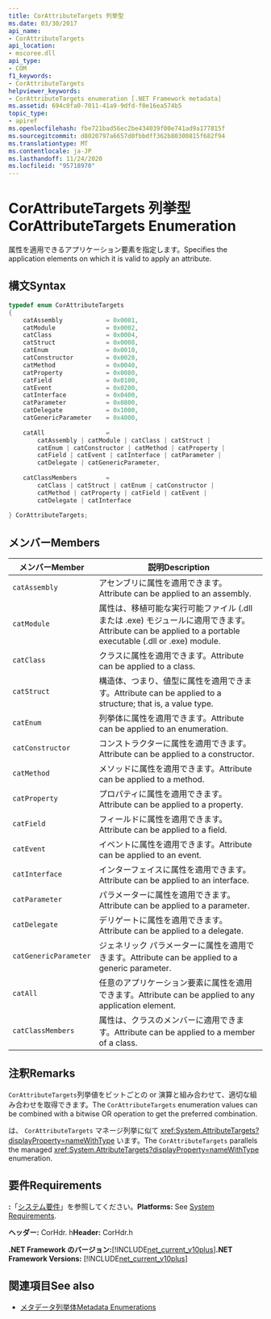 ```yaml
---
title: CorAttributeTargets 列挙型
ms.date: 03/30/2017
api_name:
- CorAttributeTargets
api_location:
- mscoree.dll
api_type:
- COM
f1_keywords:
- CorAttributeTargets
helpviewer_keywords:
- CorAttributeTargets enumeration [.NET Framework metadata]
ms.assetid: 694c0fa0-7011-41a9-9dfd-f0e16ea574b5
topic_type:
- apiref
ms.openlocfilehash: fbe721bad56ec2be434039f00e741ad9a177815f
ms.sourcegitcommit: d8020797a6657d0fbbdff362b80300815f682f94
ms.translationtype: MT
ms.contentlocale: ja-JP
ms.lasthandoff: 11/24/2020
ms.locfileid: "95718970"
---
```

# <a name="corattributetargets-enumeration"></a><span data-ttu-id="26429-102">CorAttributeTargets 列挙型</span><span class="sxs-lookup"><span data-stu-id="26429-102">CorAttributeTargets Enumeration</span></span>

<span data-ttu-id="26429-103">属性を適用できるアプリケーション要素を指定します。</span><span class="sxs-lookup"><span data-stu-id="26429-103">Specifies the application elements on which it is valid to apply an attribute.</span></span>  
  
## <a name="syntax"></a><span data-ttu-id="26429-104">構文</span><span class="sxs-lookup"><span data-stu-id="26429-104">Syntax</span></span>  
  
```cpp  
typedef enum CorAttributeTargets  
{  
    catAssembly            = 0x0001,  
    catModule              = 0x0002,  
    catClass               = 0x0004,  
    catStruct              = 0x0008,  
    catEnum                = 0x0010,  
    catConstructor         = 0x0020,  
    catMethod              = 0x0040,  
    catProperty            = 0x0080,  
    catField               = 0x0100,  
    catEvent               = 0x0200,  
    catInterface           = 0x0400,  
    catParameter           = 0x0800,  
    catDelegate            = 0x1000,  
    catGenericParameter    = 0x4000,  
  
    catAll                 =
        catAssembly | catModule | catClass | catStruct |
        catEnum | catConstructor | catMethod | catProperty |
        catField | catEvent | catInterface | catParameter |
        catDelegate | catGenericParameter,  
  
    catClassMembers        =
        catClass | catStruct | catEnum | catConstructor |
        catMethod | catProperty | catField | catEvent |
        catDelegate | catInterface  
  
} CorAttributeTargets;  
```  
  
## <a name="members"></a><span data-ttu-id="26429-105">メンバー</span><span class="sxs-lookup"><span data-stu-id="26429-105">Members</span></span>  
  
|<span data-ttu-id="26429-106">メンバー</span><span class="sxs-lookup"><span data-stu-id="26429-106">Member</span></span>|<span data-ttu-id="26429-107">説明</span><span class="sxs-lookup"><span data-stu-id="26429-107">Description</span></span>|  
|------------|-----------------|  
|`catAssembly`|<span data-ttu-id="26429-108">アセンブリに属性を適用できます。</span><span class="sxs-lookup"><span data-stu-id="26429-108">Attribute can be applied to an assembly.</span></span>|  
|`catModule`|<span data-ttu-id="26429-109">属性は、移植可能な実行可能ファイル (.dll または .exe) モジュールに適用できます。</span><span class="sxs-lookup"><span data-stu-id="26429-109">Attribute can be applied to a portable executable (.dll or .exe) module.</span></span>|  
|`catClass`|<span data-ttu-id="26429-110">クラスに属性を適用できます。</span><span class="sxs-lookup"><span data-stu-id="26429-110">Attribute can be applied to a class.</span></span>|  
|`catStruct`|<span data-ttu-id="26429-111">構造体、つまり、値型に属性を適用できます。</span><span class="sxs-lookup"><span data-stu-id="26429-111">Attribute can be applied to a structure; that is, a value type.</span></span>|  
|`catEnum`|<span data-ttu-id="26429-112">列挙体に属性を適用できます。</span><span class="sxs-lookup"><span data-stu-id="26429-112">Attribute can be applied to an enumeration.</span></span>|  
|`catConstructor`|<span data-ttu-id="26429-113">コンストラクターに属性を適用できます。</span><span class="sxs-lookup"><span data-stu-id="26429-113">Attribute can be applied to a constructor.</span></span>|  
|`catMethod`|<span data-ttu-id="26429-114">メソッドに属性を適用できます。</span><span class="sxs-lookup"><span data-stu-id="26429-114">Attribute can be applied to a method.</span></span>|  
|`catProperty`|<span data-ttu-id="26429-115">プロパティに属性を適用できます。</span><span class="sxs-lookup"><span data-stu-id="26429-115">Attribute can be applied to a property.</span></span>|  
|`catField`|<span data-ttu-id="26429-116">フィールドに属性を適用できます。</span><span class="sxs-lookup"><span data-stu-id="26429-116">Attribute can be applied to a field.</span></span>|  
|`catEvent`|<span data-ttu-id="26429-117">イベントに属性を適用できます。</span><span class="sxs-lookup"><span data-stu-id="26429-117">Attribute can be applied to an event.</span></span>|  
|`catInterface`|<span data-ttu-id="26429-118">インターフェイスに属性を適用できます。</span><span class="sxs-lookup"><span data-stu-id="26429-118">Attribute can be applied to an interface.</span></span>|  
|`catParameter`|<span data-ttu-id="26429-119">パラメーターに属性を適用できます。</span><span class="sxs-lookup"><span data-stu-id="26429-119">Attribute can be applied to a parameter.</span></span>|  
|`catDelegate`|<span data-ttu-id="26429-120">デリゲートに属性を適用できます。</span><span class="sxs-lookup"><span data-stu-id="26429-120">Attribute can be applied to a delegate.</span></span>|  
|`catGenericParameter`|<span data-ttu-id="26429-121">ジェネリック パラメーターに属性を適用できます。</span><span class="sxs-lookup"><span data-stu-id="26429-121">Attribute can be applied to a generic parameter.</span></span>|  
|`catAll`|<span data-ttu-id="26429-122">任意のアプリケーション要素に属性を適用できます。</span><span class="sxs-lookup"><span data-stu-id="26429-122">Attribute can be applied to any application element.</span></span>|  
|`catClassMembers`|<span data-ttu-id="26429-123">属性は、クラスのメンバーに適用できます。</span><span class="sxs-lookup"><span data-stu-id="26429-123">Attribute can be applied to a member of a class.</span></span>|  
  
## <a name="remarks"></a><span data-ttu-id="26429-124">注釈</span><span class="sxs-lookup"><span data-stu-id="26429-124">Remarks</span></span>  

 <span data-ttu-id="26429-125">`CorAttributeTargets`列挙値をビットごとの or 演算と組み合わせて、適切な組み合わせを取得できます。</span><span class="sxs-lookup"><span data-stu-id="26429-125">The `CorAttributeTargets` enumeration values can be combined with a bitwise OR operation to get the preferred combination.</span></span>  
  
 <span data-ttu-id="26429-126">は、 `CorAttributeTargets` マネージ列挙に似て <xref:System.AttributeTargets?displayProperty=nameWithType> います。</span><span class="sxs-lookup"><span data-stu-id="26429-126">The `CorAttributeTargets` parallels the managed <xref:System.AttributeTargets?displayProperty=nameWithType> enumeration.</span></span>  
  
## <a name="requirements"></a><span data-ttu-id="26429-127">要件</span><span class="sxs-lookup"><span data-stu-id="26429-127">Requirements</span></span>  

 <span data-ttu-id="26429-128">**:**「[システム要件](../../get-started/system-requirements.md)」を参照してください。</span><span class="sxs-lookup"><span data-stu-id="26429-128">**Platforms:** See [System Requirements](../../get-started/system-requirements.md).</span></span>  
  
 <span data-ttu-id="26429-129">**ヘッダー:** CorHdr. h</span><span class="sxs-lookup"><span data-stu-id="26429-129">**Header:** CorHdr.h</span></span>  
  
 <span data-ttu-id="26429-130">**.NET Framework のバージョン:**[!INCLUDE[net_current_v10plus](../../../../includes/net-current-v10plus-md.md)]</span><span class="sxs-lookup"><span data-stu-id="26429-130">**.NET Framework Versions:** [!INCLUDE[net_current_v10plus](../../../../includes/net-current-v10plus-md.md)]</span></span>  
  
## <a name="see-also"></a><span data-ttu-id="26429-131">関連項目</span><span class="sxs-lookup"><span data-stu-id="26429-131">See also</span></span>

- [<span data-ttu-id="26429-132">メタデータ列挙体</span><span class="sxs-lookup"><span data-stu-id="26429-132">Metadata Enumerations</span></span>](metadata-enumerations.md)
